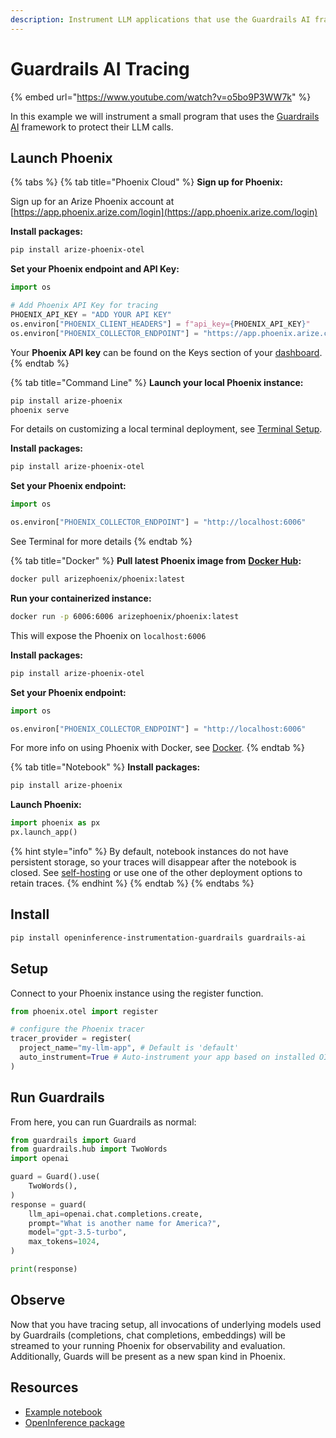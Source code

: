 ```yaml
---
description: Instrument LLM applications that use the Guardrails AI framework
---
```


# Guardrails AI Tracing

{% embed url="https://www.youtube.com/watch?v=o5bo9P3WW7k" %}

In this example we will instrument a small program that uses the [Guardrails AI](https://www.guardrailsai.com/) framework to protect their LLM calls.

## Launch Phoenix

{% tabs %}
{% tab title="Phoenix Cloud" %}
**Sign up for Phoenix:**

Sign up for an Arize Phoenix account at [https://app.phoenix.arize.com/login](https://app.phoenix.arize.com/login)

**Install packages:**

```bash
pip install arize-phoenix-otel
```

**Set your Phoenix endpoint and API Key:**

```python
import os

# Add Phoenix API Key for tracing
PHOENIX_API_KEY = "ADD YOUR API KEY"
os.environ["PHOENIX_CLIENT_HEADERS"] = f"api_key={PHOENIX_API_KEY}"
os.environ["PHOENIX_COLLECTOR_ENDPOINT"] = "https://app.phoenix.arize.com"
```

Your **Phoenix API key** can be found on the Keys section of your [dashboard](https://app.phoenix.arize.com).
{% endtab %}

{% tab title="Command Line" %}
**Launch your local Phoenix instance:**

```bash
pip install arize-phoenix
phoenix serve
```

For details on customizing a local terminal deployment, see [Terminal Setup](https://arize.com/docs/phoenix/setup/environments#terminal).

**Install packages:**

```bash
pip install arize-phoenix-otel
```

**Set your Phoenix endpoint:**

```python
import os

os.environ["PHOENIX_COLLECTOR_ENDPOINT"] = "http://localhost:6006"
```

See Terminal for more details
{% endtab %}

{% tab title="Docker" %}
**Pull latest Phoenix image from** [**Docker Hub**](https://hub.docker.com/r/arizephoenix/phoenix)**:**

```bash
docker pull arizephoenix/phoenix:latest
```

**Run your containerized instance:**

```bash
docker run -p 6006:6006 arizephoenix/phoenix:latest
```

This will expose the Phoenix on `localhost:6006`

**Install packages:**

```bash
pip install arize-phoenix-otel
```

**Set your Phoenix endpoint:**

```python
import os

os.environ["PHOENIX_COLLECTOR_ENDPOINT"] = "http://localhost:6006"
```

For more info on using Phoenix with Docker, see [Docker](https://arize.com/docs/phoenix/self-hosting/deployment-options/docker).
{% endtab %}

{% tab title="Notebook" %}
**Install packages:**

```bash
pip install arize-phoenix
```

**Launch Phoenix:**

```python
import phoenix as px
px.launch_app()
```

{% hint style="info" %}
By default, notebook instances do not have persistent storage, so your traces will disappear after the notebook is closed. See [self-hosting](https://arize.com/docs/phoenix/self-hosting) or use one of the other deployment options to retain traces.
{% endhint %}
{% endtab %}
{% endtabs %}

## Install

```bash
pip install openinference-instrumentation-guardrails guardrails-ai
```

## Setup

Connect to your Phoenix instance using the register function.

```python
from phoenix.otel import register

# configure the Phoenix tracer
tracer_provider = register(
  project_name="my-llm-app", # Default is 'default'
  auto_instrument=True # Auto-instrument your app based on installed OI dependencies
)
```

## Run Guardrails

From here, you can run Guardrails as normal:

```python
from guardrails import Guard
from guardrails.hub import TwoWords
import openai

guard = Guard().use(
    TwoWords(),
)
response = guard(
    llm_api=openai.chat.completions.create,
    prompt="What is another name for America?",
    model="gpt-3.5-turbo",
    max_tokens=1024,
)

print(response)

```

## Observe

Now that you have tracing setup, all invocations of underlying models used by Guardrails (completions, chat completions, embeddings) will be streamed to your running Phoenix for observability and evaluation. Additionally, Guards will be present as a new span kind in Phoenix.

## Resources

* [Example notebook](https://github.com/Arize-ai/dataset-embeddings-guardrails/blob/main/validator/arize_demo_dataset_embeddings_guard.ipynb)
* [OpenInference package](https://github.com/Arize-ai/openinference/blob/main/python/instrumentation/openinference-instrumentation-guardrails)
